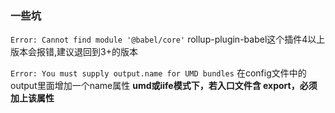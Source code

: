 ### 一些坑
`Error: Cannot find module '@babel/core'`
rollup-plugin-babel这个插件4以上版本会报错,建议退回到3+的版本

`Error: You must supply output.name for UMD bundles`
在config文件中的output里面增加一个name属性
**umd或iife模式下，若入口文件含 export，必须加上该属性**